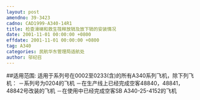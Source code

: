 ```yaml
---
layout: post
amendno: 39-3423
cadno: CAD1999-A340-14R1
title: 检查滑梯和救生筏释放销及放下销的安装情况
date: 2001-11-01 00:00:00 +0800
effdate: 2001-11-01 00:00:00 +0800
tag: A340
categories: 民航华东管理局适航处
author: 邬纪召
---
```


##适用范围:
适用于系列号在0002至0233(含)的所有A340系列飞机，除下列飞
机：     －系列号为0204的飞机     －在生产线上已经完成空客48840，48841，48842号改装的飞机     －在使用中已经完成空客SB A340-25-4152的飞机

